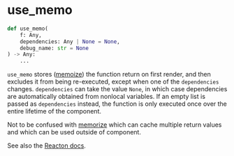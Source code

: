 # use_memo

```python
def use_memo(
    f: Any,
    dependencies: Any | None = None,
    debug_name: str = None
) -> Any:
    ...
```

`use_memo` stores ([memoize](https://en.wikipedia.org/wiki/Memoization)) the function return on first render, and then excludes it from being re-executed, except when one of the `dependencies` changes. `dependencies` can take the value `None`, in which case dependencies are automatically obtained from nonlocal variables. If an empty list is passed as `dependencies` instead, the function is only executed once over the entire lifetime of the component.

Not to be confused with [memorize](https://solara.dev/documentation/api/utilities/memoize) which can cache multiple return values and which can be used outside of component.

See also the [Reacton docs](https://reacton.solara.dev/en/latest/api/#use_memo).
